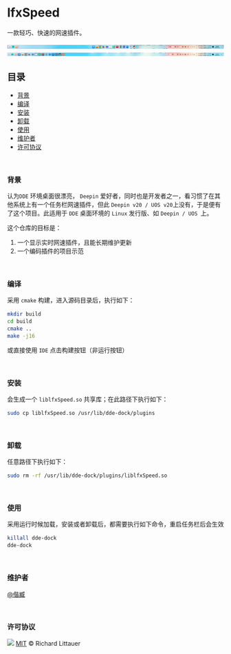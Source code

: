 # lfxSpeed
一款轻巧、快速的网速插件。



<img src="docs/images/Fashion Patterns.png" alt="Fashion Patterns" />

<img src="docs/images/Efficient Mode.png" alt="Efficient Mode" />

<br>

## 目录

- [背景](#背景)
- [编译](#编译)
- [安装](#安装)
- [卸载](#卸载)
- [使用](#使用)
- [维护者](#维护者)
- [许可协议](#许可协议)

<br>

### 背景

认为`DDE` 环境桌面很漂亮， `Deepin` 爱好者，同时也是开发者之一，看习惯了在其他系统上有一个任务栏网速插件，但此 `Deepin v20 / UOS v20`上没有，于是便有了这个项目。此适用于 `DDE` 桌面环境的 `Linux` 发行版、如 `Deepin / UOS `上。



这个仓库的目标是：

1. 一个显示实时网速插件，且能长期维护更新
2. 一个编码插件的项目示范

<br>

### 编译

采用 `cmake` 构建，进入源码目录后，执行如下：

```bash
mkdir build
cd build
cmake ..
make -j16
```

或直接使用 `IDE` 点击构建按钮（非运行按钮）

<br>

### 安装

会生成一个 `liblfxSpeed.so` 共享库；在此路径下执行如下：

```bash
sudo cp liblfxSpeed.so /usr/lib/dde-dock/plugins
```

<br>

### 卸载

任意路径下执行如下：

```bash
sudo rm -rf /usr/lib/dde-dock/plugins/liblfxSpeed.so
```

<br>

### 使用

采用运行时候加载，安装或者卸载后，都需要执行如下命令，重启任务栏后会生效

```bash
killall dde-dock
dde-dock
```

<br>

### 维护者

[@偕臧](https://github.com/xmuli)

<br>

### 许可协议

![](https://img.shields.io/github/license/xmuli/lfxSpeed)  [MIT](LICENSE) © Richard Littauer

